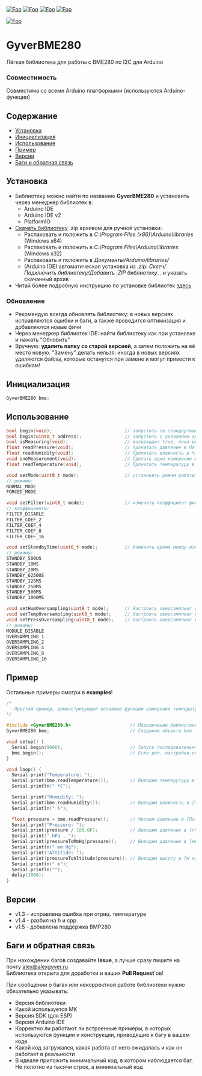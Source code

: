 [![Foo](https://img.shields.io/badge/Version-1.5-brightgreen.svg?style=flat-square)](#versions)
[![Foo](https://img.shields.io/badge/Website-AlexGyver.ru-blue.svg?style=flat-square)](https://alexgyver.ru/)
[![Foo](https://img.shields.io/badge/%E2%82%BD$%E2%82%AC%20%D0%9D%D0%B0%20%D0%BF%D0%B8%D0%B2%D0%BE-%D1%81%20%D1%80%D1%8B%D0%B1%D0%BA%D0%BE%D0%B9-orange.svg?style=flat-square)](https://alexgyver.ru/support_alex/)
[![Foo](https://img.shields.io/badge/README-ENGLISH-blueviolet.svg?style=flat-square)](https://github-com.translate.goog/GyverLibs/GyverBME280?_x_tr_sl=ru&_x_tr_tl=en)  

[![Foo](https://img.shields.io/badge/ПОДПИСАТЬСЯ-НА%20ОБНОВЛЕНИЯ-brightgreen.svg?style=social&logo=telegram&color=blue)](https://t.me/GyverLibs)

# GyverBME280
Лёгкая библиотека для работы с BME280 по I2C для Arduino

### Совместимость
Совместима со всеми Arduino платформами (используются Arduino-функции)

## Содержание
- [Установка](#install)
- [Инициализация](#init)
- [Использование](#usage)
- [Пример](#example)
- [Версии](#versions)
- [Баги и обратная связь](#feedback)

<a id="install"></a>
## Установка
- Библиотеку можно найти по названию **GyverBME280** и установить через менеджер библиотек в:
    - Arduino IDE
    - Arduino IDE v2
    - PlatformIO
- [Скачать библиотеку](https://github.com/GyverLibs/GyverBME280/archive/refs/heads/main.zip) .zip архивом для ручной установки:
    - Распаковать и положить в *C:\Program Files (x86)\Arduino\libraries* (Windows x64)
    - Распаковать и положить в *C:\Program Files\Arduino\libraries* (Windows x32)
    - Распаковать и положить в *Документы/Arduino/libraries/*
    - (Arduino IDE) автоматическая установка из .zip: *Скетч/Подключить библиотеку/Добавить .ZIP библиотеку…* и указать скачанный архив
- Читай более подробную инструкцию по установке библиотек [здесь](https://alexgyver.ru/arduino-first/#%D0%A3%D1%81%D1%82%D0%B0%D0%BD%D0%BE%D0%B2%D0%BA%D0%B0_%D0%B1%D0%B8%D0%B1%D0%BB%D0%B8%D0%BE%D1%82%D0%B5%D0%BA)
### Обновление
- Рекомендую всегда обновлять библиотеку: в новых версиях исправляются ошибки и баги, а также проводится оптимизация и добавляются новые фичи
- Через менеджер библиотек IDE: найти библиотеку как при установке и нажать "Обновить"
- Вручную: **удалить папку со старой версией**, а затем положить на её место новую. "Замену" делать нельзя: иногда в новых версиях удаляются файлы, которые останутся при замене и могут привести к ошибкам!


<a id="init"></a>
## Инициализация
```cpp
GyverBME280 bme;
```

<a id="usage"></a>
## Использование
```cpp
bool begin(void);                           // запустить со стандартным адресом (0x76)
bool begin(uint8_t address);                // запустить с указанием адреса
bool isMeasuring(void);                     // возвращает true, пока идёт измерение
float readPressure(void);                   // прочитать давление в Па
float readHumidity(void);                   // Прочитать влажность в %
void oneMeasurement(void);                  // Сделать одно измерение и уйти в сон
float readTemperature(void);                // Прочитать температуру в градусах С

void setMode(uint8_t mode);                 // установить режим работы
// режимы:
NORMAL_MODE
FORCED_MODE

void setFilter(uint8_t mode);               // изменить коэффициент фильтрации. Вызывать перед begin
// коэффициенты:
FILTER_DISABLE
FILTER_COEF_2
FILTER_COEF_4
FILTER_COEF_8
FILTER_COEF_16

void setStandbyTime(uint8_t mode);          // Изменить время между измерениями. Вызывать перед begin
// режимы:
STANDBY_500US
STANDBY_10MS
STANDBY_20MS
STANDBY_6250US
STANDBY_125MS
STANDBY_250MS
STANDBY_500MS
STANDBY_1000MS

void setHumOversampling(uint8_t mode);      // Настроить оверсэмплинг или отключить влажность. Вызывать перед begin
void setTempOversampling(uint8_t mode);     // Настроить оверсэмплинг или отключить температуру. Вызывать перед begin
void setPressOversampling(uint8_t mode);    // Настроить оверсэмплинг или отключить давление. Вызывать перед begin
// режимы:
MODULE_DISABLE
OVERSAMPLING_1
OVERSAMPLING_2
OVERSAMPLING_4
OVERSAMPLING_8
OVERSAMPLING_16
```

<a id="example"></a>
## Пример
Остальные примеры смотри в **examples**!
```cpp
/*
   Простой пример, демонстрирующий основные функции измерения температуры, давления и влажности
*/

#include <GyverBME280.h>                      // Подключение библиотеки
GyverBME280 bme;                              // Создание обьекта bme

void setup() {
  Serial.begin(9600);                         // Запуск последовательного порта
  bme.begin();                                // Если доп. настройки не нужны  - инициализируем датчик
}

void loop() {
  Serial.print("Temperature: ");
  Serial.print(bme.readTemperature());        // Выводим темперутуру в [*C]
  Serial.println(" *C");

  Serial.print("Humidity: ");
  Serial.print(bme.readHumidity());           // Выводим влажность в [%]
  Serial.println(" %");

  float pressure = bme.readPressure();        // Читаем давление в [Па]
  Serial.print("Pressure: ");
  Serial.print(pressure / 100.0F);            // Выводим давление в [гПа]
  Serial.print(" hPa , ");
  Serial.print(pressureToMmHg(pressure));     // Выводим давление в [мм рт. столба]
  Serial.println(" mm Hg");
  Serial.print("Altitide: ");
  Serial.print(pressureToAltitude(pressure)); // Выводим высоту в [м над ур. моря]
  Serial.println(" m");
  Serial.println("");
  delay(1000);
}
```

<a id="versions"></a>
## Версии
- v1.3 - исправлена ошибка при отриц. температуре
- v1.4 - разбил на h и cpp
- v1.5 - добавлена поддержка BMP280

<a id="feedback"></a>
## Баги и обратная связь
При нахождении багов создавайте **Issue**, а лучше сразу пишите на почту [alex@alexgyver.ru](mailto:alex@alexgyver.ru)  
Библиотека открыта для доработки и ваших **Pull Request**'ов!


При сообщении о багах или некорректной работе библиотеки нужно обязательно указывать:
- Версия библиотеки
- Какой используется МК
- Версия SDK (для ESP)
- Версия Arduino IDE
- Корректно ли работают ли встроенные примеры, в которых используются функции и конструкции, приводящие к багу в вашем коде
- Какой код загружался, какая работа от него ожидалась и как он работает в реальности
- В идеале приложить минимальный код, в котором наблюдается баг. Не полотно из тысячи строк, а минимальный код
